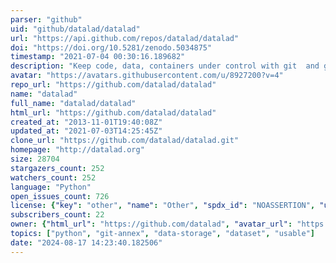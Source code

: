 ```yaml
---
parser: "github"
uid: "github/datalad/datalad"
url: "https://api.github.com/repos/datalad/datalad"
doi: "https://doi.org/10.5281/zenodo.5034875"
timestamp: "2021-07-04 00:30:16.189682"
description: "Keep code, data, containers under control with git  and git-annex"
avatar: "https://avatars.githubusercontent.com/u/8927200?v=4"
repo_url: "https://github.com/datalad/datalad"
name: "datalad"
full_name: "datalad/datalad"
html_url: "https://github.com/datalad/datalad"
created_at: "2013-11-01T19:40:08Z"
updated_at: "2021-07-03T14:25:45Z"
clone_url: "https://github.com/datalad/datalad.git"
homepage: "http://datalad.org"
size: 28704
stargazers_count: 252
watchers_count: 252
language: "Python"
open_issues_count: 726
license: {"key": "other", "name": "Other", "spdx_id": "NOASSERTION", "url": null, "node_id": "MDc6TGljZW5zZTA="}
subscribers_count: 22
owner: {"html_url": "https://github.com/datalad", "avatar_url": "https://avatars.githubusercontent.com/u/8927200?v=4", "login": "datalad", "type": "Organization"}
topics: ["python", "git-annex", "data-storage", "dataset", "usable"]
date: "2024-08-17 14:23:40.182506"
---
```

